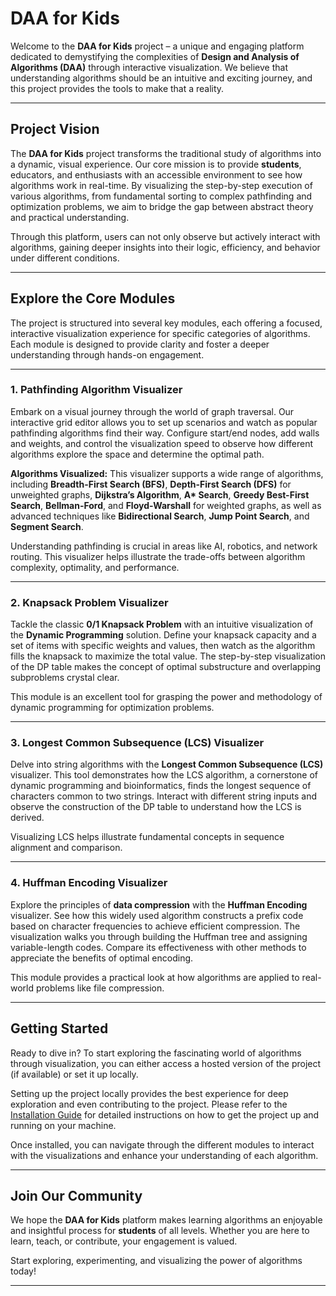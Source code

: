 # DAA for Kids

Welcome to the **DAA for Kids** project – a unique and engaging platform dedicated to demystifying the complexities of **Design and Analysis of Algorithms (DAA)** through interactive visualization. We believe that understanding algorithms should be an intuitive and exciting journey, and this project provides the tools to make that a reality.

-----

## Project Vision

The **DAA for Kids** project transforms the traditional study of algorithms into a dynamic, visual experience. Our core mission is to provide **students**, educators, and enthusiasts with an accessible environment to see how algorithms work in real-time. By visualizing the step-by-step execution of various algorithms, from fundamental sorting to complex pathfinding and optimization problems, we aim to bridge the gap between abstract theory and practical understanding.

Through this platform, users can not only observe but actively interact with algorithms, gaining deeper insights into their logic, efficiency, and behavior under different conditions.

-----

## Explore the Core Modules

The project is structured into several key modules, each offering a focused, interactive visualization experience for specific categories of algorithms. Each module is designed to provide clarity and foster a deeper understanding through hands-on engagement.

-----


### 1. Pathfinding Algorithm Visualizer

Embark on a visual journey through the world of graph traversal. Our interactive grid editor allows you to set up scenarios and watch as popular pathfinding algorithms find their way. Configure start/end nodes, add walls and weights, and control the visualization speed to observe how different algorithms explore the space and determine the optimal path.

**Algorithms Visualized:** This visualizer supports a wide range of algorithms, including **Breadth-First Search (BFS)**, **Depth-First Search (DFS)** for unweighted graphs, **Dijkstra’s Algorithm**, **A\* Search**, **Greedy Best-First Search**, **Bellman-Ford**, and **Floyd-Warshall** for weighted graphs, as well as advanced techniques like **Bidirectional Search**, **Jump Point Search**, and **Segment Search**.

Understanding pathfinding is crucial in areas like AI, robotics, and network routing. This visualizer helps illustrate the trade-offs between algorithm complexity, optimality, and performance.

-----

### 2\. Knapsack Problem Visualizer

Tackle the classic **0/1 Knapsack Problem** with an intuitive visualization of the **Dynamic Programming** solution. Define your knapsack capacity and a set of items with specific weights and values, then watch as the algorithm fills the knapsack to maximize the total value. The step-by-step visualization of the DP table makes the concept of optimal substructure and overlapping subproblems crystal clear.

This module is an excellent tool for grasping the power and methodology of dynamic programming for optimization problems.

-----

### 3\. Longest Common Subsequence (LCS) Visualizer

Delve into string algorithms with the **Longest Common Subsequence (LCS)** visualizer. This tool demonstrates how the LCS algorithm, a cornerstone of dynamic programming and bioinformatics, finds the longest sequence of characters common to two strings. Interact with different string inputs and observe the construction of the DP table to understand how the LCS is derived.

Visualizing LCS helps illustrate fundamental concepts in sequence alignment and comparison.

-----

### 4\. Huffman Encoding Visualizer

Explore the principles of **data compression** with the **Huffman Encoding** visualizer. See how this widely used algorithm constructs a prefix code based on character frequencies to achieve efficient compression. The visualization walks you through building the Huffman tree and assigning variable-length codes. Compare its effectiveness with other methods to appreciate the benefits of optimal encoding.

This module provides a practical look at how algorithms are applied to real-world problems like file compression.


-----

## Getting Started

Ready to dive in? To start exploring the fascinating world of algorithms through visualization, you can either access a hosted version of the project (if available) or set it up locally.

Setting up the project locally provides the best experience for deep exploration and even contributing to the project. Please refer to the [Installation Guide](installation.md) for detailed instructions on how to get the project up and running on your machine.

Once installed, you can navigate through the different modules to interact with the visualizations and enhance your understanding of each algorithm.

-----

## Join Our Community

We hope the **DAA for Kids** platform makes learning algorithms an enjoyable and insightful process for **students** of all levels. Whether you are here to learn, teach, or contribute, your engagement is valued.

Start exploring, experimenting, and visualizing the power of algorithms today\!

-----
